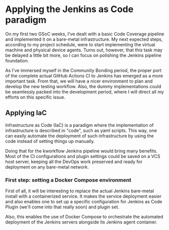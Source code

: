 # Applying the Jenkins as Code paradigm

On my first two GSoC weeks, I've dealt with a basic Code Coverage pipeline and implemented it on a 
bare-metal infrastructure. My next expected steps, according to my project schedule, were to start 
implementing the virtual machine and physical device agents. Turns out, however, that this task may be
delayed a little bit more, so I can focus on polishing the Jenkins pipeline foundation.

As I've immersed myself in the Community Bonding period, the proper port of the complete actual GitHub 
Actions CI to Jenkins has emerged as a more important task. From that, we will have a nicer environment
to plan and develop the new testing workflow. Also, the dummy implementations could be seamlessly packed
into the development period, where I will direct all my efforts on this specific issue.

## Applying IaC

Infrastructure as Code (IaC) is a paradigm where the implementation of infrastructure is described in "code",
such as yaml scripts. This way, one can easily automate the deployment of such infrastructure by using the
code instead of setting things up manually.

Doing that for the kworkflow Jenkins pipeline would bring many benefits. Most of the CI configurations
and plugin settings could be saved on a VCS host server, keeping all the DevOps work preserved and ready
for deployment on any bare-metal network.

### First step: setting a Docker Compose environment

First of all, it will be interesting to replace the actual Jenkins bare-metal install with a containerized
service. It makes the service deployment easier and also enables one to set up a specific configuration for
Jenkins as Code Plugin (we'll come into that really soon) and plugin set.

Also, this enables the use of Docker Compose to orchestrate the automated deployment of the Jenkins servers
alongside its Jenkins agent container. 
